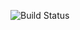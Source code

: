  ![Build Status](https://serious.visualstudio.com/DefaultCollection/_apis/public/build/definitions/22acb3b3-da37-403e-8543-cf6d0061388f/5/badge)